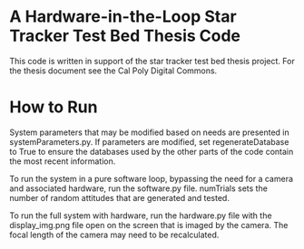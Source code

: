 # A Hardware-in-the-Loop Star Tracker Test Bed Thesis Code
This code is written in support of the star tracker test bed thesis project. For 
the thesis document see the Cal Poly Digital Commons.

# How to Run
System parameters that may be modified based on needs are presented in 
systemParameters.py. If parameters are modified, set regenerateDatabase to 
True to ensure the databases used by the other parts of the code contain the 
most recent information. 

To run the system in a pure software loop, bypassing the need for a camera and 
associated hardware, run the software.py file. numTrials sets the number of 
random attitudes that are generated and tested. 

To run the full system with hardware, run the hardware.py file with the 
display_img.png file open on the screen that is imaged by the camera. The focal 
length of the camera may need to be recalculated.  
